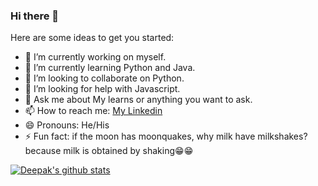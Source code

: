 ### Hi there 👋

<!--
**ndeepak/ndeepak** is a ✨ _special_ ✨ repository because its `README.md` (this file) appears on your GitHub profile.
-->
Here are some ideas to get you started:

- 🔭 I’m currently working on  myself.
- 🌱 I’m currently learning Python and Java.
- 👯 I’m looking to collaborate on Python.
- 🤔 I’m looking for help with Javascript.
- 💬 Ask me about  My learns or anything you want to ask.
- 📫 How to reach me: [My Linkedin](https://www.linkedin.com/in/nagarkotideepak9/)
- 😄 Pronouns:  He/His
- ⚡ Fun fact:  if the moon has moonquakes, why milk have milkshakes? because milk is obtained by shaking😁😁

[![Deepak's github stats](https://github-readme-stats.vercel.app/api?username=ndeepak&hide=stars,prs,issues,contribs)](https://github.com/ndeepak/github-readme-stats)
